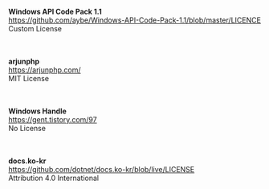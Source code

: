 <b>Windows API Code Pack 1.1</b><br>
<a href="https://github.com/aybe/Windows-API-Code-Pack-1.1/blob/master/LICENCE" target="_blank">https://github.com/aybe/Windows-API-Code-Pack-1.1/blob/master/LICENCE</a><br>
Custom License<br>
<br><br>

<b>arjunphp</b><br>
<a href="https://arjunphp.com" target="_blank">https://arjunphp.com/</a><br>
MIT License<br>
<br><br>

<b>Windows Handle</b><br>
<a href="https://gent.tistory.com/97" target="_blank">https://gent.tistory.com/97</a><br>
No License<br>
<br><br>

<b>docs.ko-kr</b><br>
<a href="https://github.com/dotnet/docs.ko-kr/blob/live/LICENSE" target="_blank">https://github.com/dotnet/docs.ko-kr/blob/live/LICENSE</a><br>
Attribution 4.0 International<br>
<br><br>
